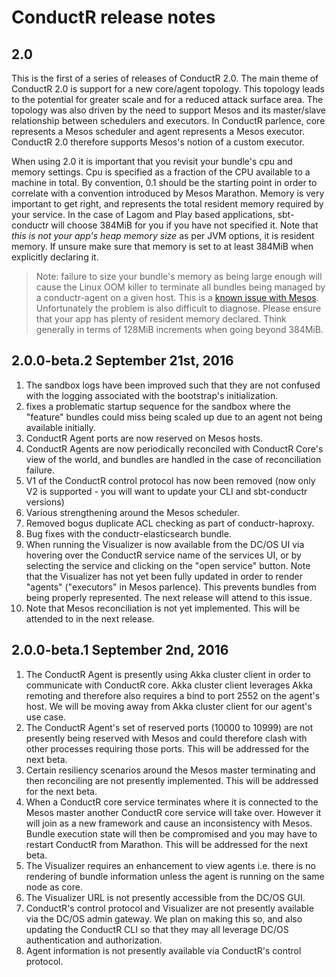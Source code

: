 # ConductR release notes

## 2.0

This is the first of a series of releases of ConductR 2.0. The main theme of ConductR 2.0 is support for a new core/agent topology. This topology leads to the potential for greater scale and for a reduced attack surface area. The topology was also driven by the need to support Mesos and its master/slave relationship between schedulers and executors. In ConductR parlence, core represents a Mesos scheduler and agent represents a Mesos executor. ConductR 2.0 therefore supports Mesos's notion of a custom executor.

When using 2.0 it is important that you revisit your bundle's cpu and memory settings. Cpu is specified as a fraction of the CPU available to a machine in total. By convention, 0.1 should be the starting point in order to correlate with a convention introduced by Mesos Marathon. Memory is very important to get right, and represents the total resident memory required by your service. In the case of Lagom and Play based applications, sbt-conductr will choose 384MiB for you if you have not specified it. Note that *this is not your app's heap memory size* as per JVM options, it is resident memory. If unsure make sure that memory is set to at least 384MiB when explicitly declaring it.

> Note: failure to size your bundle's memory as being large enough will cause the Linux OOM killer to terminate all bundles being managed by a conductr-agent on a given host. This is a [known issue with Mesos](https://issues.apache.org/jira/browse/MESOS-3333#). Unfortunately the problem is also difficult to diagnose. Please ensure that your app has plenty of resident memory declared. Think generally in terms of 128MiB increments when going beyond 384MiB.

## 2.0.0-beta.2 September 21st, 2016

1. The sandbox logs have been improved such that they are not confused with the logging associated with the bootstrap's initialization.
2. fixes a problematic startup sequence for the sandbox where the "feature" bundles could miss being scaled up due to an agent not being available initially.
3. ConductR Agent ports are now reserved on Mesos hosts.
4. ConductR Agents are now periodically reconciled with ConductR Core's view of the world, and bundles are handled in the case of reconciliation failure.
5. V1 of the ConductR control protocol has now been removed (now only V2 is supported - you will want to update your CLI and sbt-conductr versions)
6. Various strengthening around the Mesos scheduler.
7. Removed bogus duplicate ACL checking as part of conductr-haproxy.
8. Bug fixes with the conductr-elasticsearch bundle.
9. When running the Visualizer is now available from the DC/OS UI via hovering over the ConductR service name of the services UI, or by selecting the service and clicking on the "open service" button. Note that the Visualizer has not yet been fully updated in order to render "agents" ("executors" in Mesos parlence). This prevents bundles from being properly represented. The next release will attend to this issue.
10. Note that Mesos reconciliation is not yet implemented. This will be attended to in the next release.

## 2.0.0-beta.1 September 2nd, 2016

1. The ConductR Agent is presently using Akka cluster client in order to communicate with ConductR core. Akka cluster client leverages Akka remoting and therefore also requires a bind to port 2552 on the agent's host. We will be moving away from Akka cluster client for our agent's use case.
2. The ConductR Agent's set of reserved ports (10000 to 10999) are not presently being reserved with Mesos and could therefore clash with other processes requiring those ports. This will be addressed for the next beta.
3. Certain resiliency scenarios around the Mesos master terminating and then reconciling are not presently implemented. This will be addressed for the next beta.
4. When a ConductR core service terminates where it is connected to the Mesos master another ConductR core service will take over. However it will join as a new framework and cause an inconsistency with Mesos. Bundle execution state will then be compromised and you may have to restart ConductR from Marathon. This will be addressed for the next beta.
5. The Visualizer requires an enhancement to view agents i.e. there is no rendering of bundle information unless the agent is running on the same node as core.
6. The Visualizer URL is not presently accessible from the DC/OS GUI.
7. ConductR's control protocol and Visualizer are not presently available via the DC/OS admin gateway. We plan on making this so, and also updating the ConductR CLI so that they may all leverage DC/OS authentication and authorization.
8. Agent information is not presently available via ConductR's control protocol.
